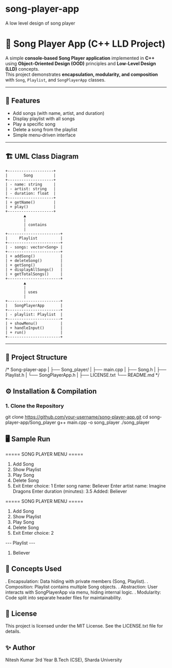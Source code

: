 # song-player-app
A low level design of song player


# 🎵 Song Player App (C++ LLD Project)

A simple **console-based Song Player application** implemented in **C++** using **Object-Oriented Design (OOD)** principles and **Low-Level Design (LLD)** concepts.  
This project demonstrates **encapsulation, modularity, and composition** with `Song`, `Playlist`, and `SongPlayerApp` classes.

---

## 📌 Features
- Add songs (with name, artist, and duration)
- Display playlist with all songs
- Play a specific song
- Delete a song from the playlist
- Simple menu-driven interface

---

## 🏗️ UML Class Diagram

    +--------------------+
    |       Song         |
    +--------------------+
    | - name: string     |
    | - artist: string   |
    | - duration: float  |
    +--------------------+
    | + getName()        |
    | + play()           |
    +--------------------+
            ▲
            |
            | contains
            |
    +-----------------------+
    |     Playlist          |
    +-----------------------+
    | - songs: vector<Song> |
    +-----------------------+
    | + addSong()           |
    | + deleteSong()        |
    | + getSong()           |
    | + displayAllSongs()   |
    | + getTotalSongs()     |
    +-----------------------+
            ▲
            |
            | uses
            |
    +-----------------------+
    |   SongPlayerApp       |
    +-----------------------+
    | - playlist: Playlist  |
    +-----------------------+
    | + showMenu()          |
    | + handleInput()       |
    | + run()               |
    +-----------------------+



---

## 📂 Project Structure

/*  Song-player-app
    |
    ├── Song_player/
    |   ├── main.cpp
    |   ├── Song.h
    |   ├── Playlist.h
    |   └── SongPlayerApp.h
    |
    ├── LICENSE.txt
    └── README.md
*/


## ⚙️ Installation & Compilation

### 1. Clone the Repository
git clone https://github.com/your-username/song-player-app.git
cd song-player-app/Song_player
g++ main.cpp -o song_player
./song_player


## 🖥️ Sample Run

===== SONG PLAYER MENU =====
1. Add Song
2. Show Playlist
3. Play Song
4. Delete Song
5. Exit
Enter choice: 1
Enter song name: Believer
Enter artist name: Imagine Dragons
Enter duration (minutes): 3.5
Added: Believer

===== SONG PLAYER MENU =====
1. Add Song
2. Show Playlist
3. Play Song
4. Delete Song
5. Exit
Enter choice: 2

--- Playlist ---
1. Believer



## 🚀 Concepts Used

. Encapsulation: Data hiding with private members (Song, Playlist).
. Composition: Playlist contains multiple Song objects.
. Abstraction: User interacts with SongPlayerApp via menu, hiding internal logic.
. Modularity: Code split into separate header files for maintainability.

## 📜 License

This project is licensed under the MIT License. See the LICENSE.txt file for details.

## ✨ Author

Nitesh Kumar
3rd Year B.Tech (CSE), Sharda University